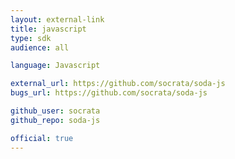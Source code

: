 ```yaml
---
layout: external-link
title: javascript
type: sdk 
audience: all

language: Javascript

external_url: https://github.com/socrata/soda-js
bugs_url: https://github.com/socrata/soda-js

github_user: socrata
github_repo: soda-js

official: true
---
```


